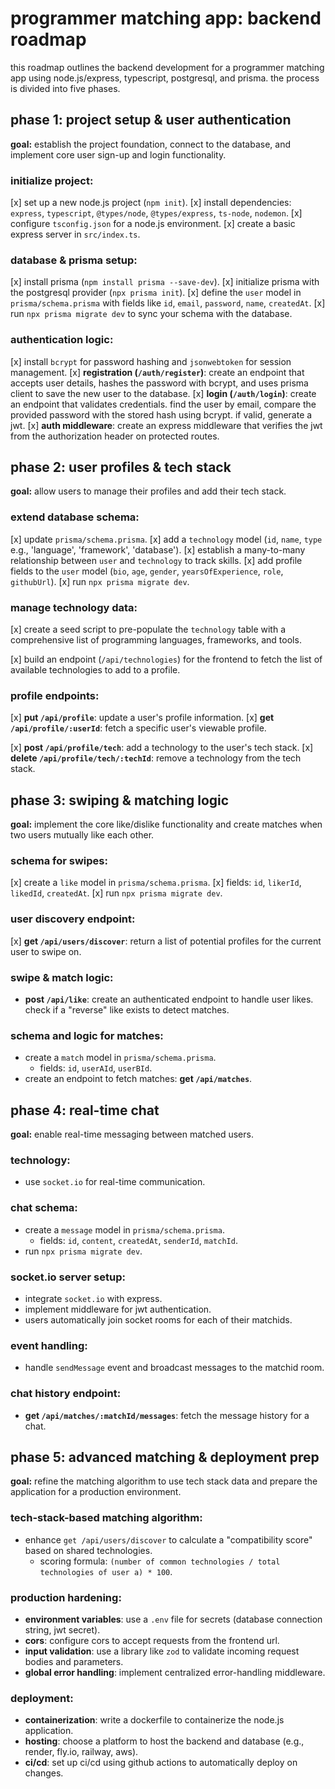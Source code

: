 # programmer matching app: backend roadmap

this roadmap outlines the backend development for a programmer matching app using node.js/express, typescript, postgresql, and prisma. the process is divided into five phases.

## phase 1: project setup & user authentication

**goal:** establish the project foundation, connect to the database, and implement core user sign-up and login functionality.

### initialize project:

[x] set up a new node.js project (`npm init`).
[x] install dependencies: `express`, `typescript`, `@types/node`, `@types/express`, `ts-node`, `nodemon`.
[x] configure `tsconfig.json` for a node.js environment.
[x] create a basic express server in `src/index.ts`.

### database & prisma setup:

[x] install prisma (`npm install prisma --save-dev`).
[x] initialize prisma with the postgresql provider (`npx prisma init`).
[x] define the `user` model in `prisma/schema.prisma` with fields like `id`, `email`, `password`, `name`, `createdAt`.
[x] run `npx prisma migrate dev` to sync your schema with the database.

### authentication logic:

[x] install `bcrypt` for password hashing and `jsonwebtoken` for session management.
[x] **registration (`/auth/register`)**: create an endpoint that accepts user details, hashes the password with bcrypt, and uses prisma client to save the new user to the database.
[x] **login (`/auth/login`)**: create an endpoint that validates credentials. find the user by email, compare the provided password with the stored hash using bcrypt. if valid, generate a jwt.
[x] **auth middleware**: create an express middleware that verifies the jwt from the authorization header on protected routes.

## phase 2: user profiles & tech stack

**goal:** allow users to manage their profiles and add their tech stack.

### extend database schema:

[x] update `prisma/schema.prisma`.
[x] add a `technology` model (`id`, `name`, `type` e.g., 'language', 'framework', 'database').
[x] establish a many-to-many relationship between `user` and `technology` to track skills.
[x] add profile fields to the `user` model (`bio`, `age`, `gender`, `yearsOfExperience`, `role`, `githubUrl`).
[x] run `npx prisma migrate dev`.

### manage technology data:

[x] create a seed script to pre-populate the `technology` table with a comprehensive list of programming languages, frameworks, and tools.

[x] build an endpoint (`/api/technologies`) for the frontend to fetch the list of available technologies to add to a profile.

### profile endpoints:

[x] **put `/api/profile`**: update a user's profile information.
[x] **get `/api/profile/:userId`**: fetch a specific user's viewable profile.

[x] **post `/api/profile/tech`**: add a technology to the user's tech stack.
[x] **delete `/api/profile/tech/:techId`**: remove a technology from the tech stack.

## phase 3: swiping & matching logic

**goal:** implement the core like/dislike functionality and create matches when two users mutually like each other.

### schema for swipes:

[x] create a `like` model in `prisma/schema.prisma`.
[x] fields: `id`, `likerId`, `likedId`, `createdAt`.
[x] run `npx prisma migrate dev`.

### user discovery endpoint:

[x] **get `/api/users/discover`**: return a list of potential profiles for the current user to swipe on.

### swipe & match logic:

- **post `/api/like`**: create an authenticated endpoint to handle user likes. check if a "reverse" like exists to detect matches.

### schema and logic for matches:

- create a `match` model in `prisma/schema.prisma`.
  - fields: `id`, `userAId`, `userBId`.
- create an endpoint to fetch matches: **get `/api/matches`**.

## phase 4: real-time chat

**goal:** enable real-time messaging between matched users.

### technology:

- use `socket.io` for real-time communication.

### chat schema:

- create a `message` model in `prisma/schema.prisma`.
  - fields: `id`, `content`, `createdAt`, `senderId`, `matchId`.
- run `npx prisma migrate dev`.

### socket.io server setup:

- integrate `socket.io` with express.
- implement middleware for jwt authentication.
- users automatically join socket rooms for each of their matchids.

### event handling:

- handle `sendMessage` event and broadcast messages to the matchid room.

### chat history endpoint:

- **get `/api/matches/:matchId/messages`**: fetch the message history for a chat.

## phase 5: advanced matching & deployment prep

**goal:** refine the matching algorithm to use tech stack data and prepare the application for a production environment.

### tech-stack-based matching algorithm:

- enhance `get /api/users/discover` to calculate a "compatibility score" based on shared technologies.
  - scoring formula: `(number of common technologies / total technologies of user a) * 100`.

### production hardening:

- **environment variables**: use a `.env` file for secrets (database connection string, jwt secret).
- **cors**: configure cors to accept requests from the frontend url.
- **input validation**: use a library like `zod` to validate incoming request bodies and parameters.
- **global error handling**: implement centralized error-handling middleware.

### deployment:

- **containerization**: write a dockerfile to containerize the node.js application.
- **hosting**: choose a platform to host the backend and database (e.g., render, fly.io, railway, aws).
- **ci/cd**: set up ci/cd using github actions to automatically deploy on changes.
